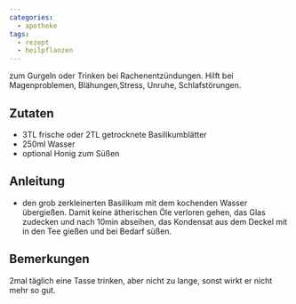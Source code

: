 ```yaml
---
categories:
  - apotheke
tags:
  - rezept
  - heilpflanzen
---
```


zum Gurgeln oder Trinken bei Rachenentzündungen. Hilft bei Magenproblemen, Blähungen,Stress, Unruhe, Schlafstörungen.

## Zutaten
* 3TL frische oder 2TL getrocknete Basilikumblätter
* 250ml Wasser
* optional Honig zum Süßen

## Anleitung
* den grob zerkleinerten Basilikum mit dem kochenden Wasser übergießen. Damit keine ätherischen Öle verloren gehen, das Glas zudecken und nach 10min abseihen, das Kondensat aus dem Deckel mit in den Tee gießen und bei Bedarf süßen.

## Bemerkungen
2mal täglich eine Tasse trinken, aber nicht zu lange, sonst wirkt er nicht mehr so gut.
<!--stackedit_data:
eyJoaXN0b3J5IjpbLTUxMjYxMDg4Ml19
-->